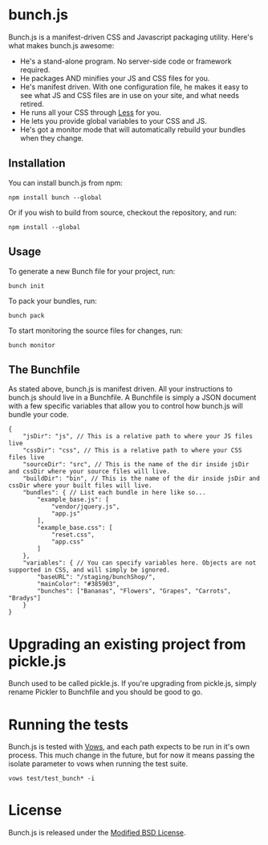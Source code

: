 # bunch.js

Bunch.js is a manifest-driven CSS and Javascript packaging utility. Here's what makes bunch.js awesome:

- He's a stand-alone program. No server-side code or framework required. 
- He packages AND minifies your JS and CSS files for you. 
- He's manifest driven. With one configuration file, he makes it easy to see what JS and CSS files are in use on your site, and what needs retired.
- He runs all your CSS through [Less](http://lesscss.org/) for you.
- He lets you provide global variables to your CSS and JS.
- He's got a monitor mode that will automatically rebuild your bundles when they change. 

## Installation

You can install bunch.js from npm: 

	npm install bunch --global
	
Or if you wish to build from source, checkout the repository, and run:

	npm install --global

## Usage

To generate a new Bunch file for your project, run:

	bunch init

To pack your bundles, run:

	bunch pack

To start monitoring the source files for changes, run:

	bunch monitor
	
## The Bunchfile

As stated above, bunch.js is manifest driven. All your instructions to bunch.js should live in a Bunchfile. A Bunchfile is simply a JSON document with a few specific variables that allow you to control how bunch.js will bundle your code. 

	{
		"jsDir": "js", // This is a relative path to where your JS files live
		"cssDir": "css", // This is a relative path to where your CSS files live
		"sourceDir": "src", // This is the name of the dir inside jsDir and cssDir where your source files will live.
		"buildDir": "bin", // This is the name of the dir inside jsDir and cssDir where your built files will live.
		"bundles": { // List each bundle in here like so...
			"example_base.js": [
				"vendor/jquery.js",
				"app.js"
			],
			"example_base.css": [
				"reset.css",
				"app.css"
			]
		},
		"variables": { // You can specify variables here. Objects are not supported in CSS, and will simply be ignored.
			"baseURL": "/staging/bunchShop/",
			"mainColor": "#385903",
			"bunches": ["Bananas", "Flowers", "Grapes", "Carrots", "Bradys"]
		}
	}
	
# Upgrading an existing project from pickle.js

Bunch used to be called pickle.js. If you're upgrading from pickle.js, simply rename Pickler to Bunchfile and you should be good to go. 


# Running the tests

Bunch.js is tested with [Vows](http://vowsjs.org/), and each path expects to be run in it's own process. This much change in the future, but for now it means passing the isolate parameter to vows when running the test suite. 

	vows test/test_bunch* -i


# License

Bunch.js is released under the [Modified BSD License](https://github.com/thebarbariangroup/bunch.js/blob/master/LICENSE).